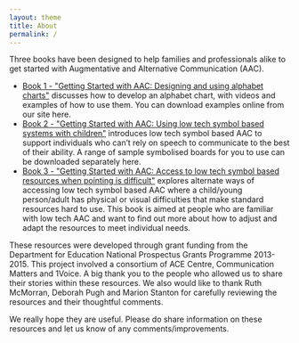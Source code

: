 ```yaml
---
layout: theme
title: About
permalink: /
---
```


Three books have been designed to help families and professionals alike to get started with Augmentative and Alternative Communication (AAC). 

* [Book 1 - "Getting Started with AAC: Designing and using alphabet charts"](book1/) discusses how to develop an alphabet chart, with videos and examples of how to use them. You can download examples online from our site here.  
* [Book 2 - "Getting Started with AAC: Using low tech symbol based systems with children"](book2/) introduces low tech symbol based AAC to support individuals who can’t rely on speech to communicate to the best of their ability.  A range of sample symbolised boards for you to use can be downloaded separately here. 
* [Book 3 - "Getting Started with AAC: Access to low tech symbol based resources when pointing is difficult"](book3/) explores alternate ways of accessing low tech symbol based AAC where a child/young person/adult has physical or visual difficulties that make standard resources hard to use.  This book is aimed at people who are familiar with low tech AAC and want to find out more about how to adjust and adapt the resources to meet individual needs.

These resources were developed through grant funding from the Department for Education National Prospectus Grants Programme 2013-2015.  This project involved a consortium of ACE Centre, Communication Matters and 1Voice.
A big thank you to the people who allowed us to share their stories within these resources.  We also would like to thank Ruth McMorran, Deborah Pugh and Marion Stanton for carefully reviewing the resources and their thoughtful comments.  

We really hope they are useful. Please do share information on these resources and let us know of any comments/improvements.

